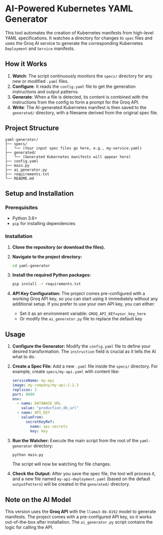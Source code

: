 # AI-Powered Kubernetes YAML Generator

This tool automates the creation of Kubernetes manifests from high-level YAML specifications. It watches a directory for changes to `spec` files and uses the Groq AI service to generate the corresponding Kubernetes `Deployment` and `Service` manifests.

## How it Works

1.  **Watch**: The script continuously monitors the `specs/` directory for any new or modified `.yaml` files.
2.  **Configure**: It reads the `config.yaml` file to get the generation instructions and output patterns.
3.  **Generate**: When a file is detected, its content is combined with the instructions from the config to form a prompt for the Groq API.
4.  **Write**: The AI-generated Kubernetes manifest is then saved to the `generated/` directory, with a filename derived from the original spec file.

## Project Structure

```
yaml-generator/
├── specs/
│   └── (Your input spec files go here, e.g., my-service.yaml)
├── generated/
│   └── (Generated Kubernetes manifests will appear here)
├── config.yaml
├── main.py
├── ai_generator.py
├── requirements.txt
└── README.md
```

## Setup and Installation

### Prerequisites

-   Python 3.6+
-   `pip` for installing dependencies

### Installation

1.  **Clone the repository (or download the files).**

2.  **Navigate to the project directory:**
    ```bash
    cd yaml-generator
    ```

3.  **Install the required Python packages:**
    ```bash
    pip install -r requirements.txt
    ```

4.  **API Key Configuration:**
    The project comes pre-configured with a working Groq API key, so you can start using it immediately without any additional setup. If you prefer to use your own API key, you can either:
    - Set it as an environment variable: `GROQ_API_KEY=your_key_here`
    - Or modify the `ai_generator.py` file to replace the default key

## Usage

1.  **Configure the Generator:**
    Modify the `config.yaml` file to define your desired transformation. The `instruction` field is crucial as it tells the AI what to do.

2.  **Create a Spec File:**
    Add a new `.yaml` file inside the `specs/` directory. For example, create `specs/my-api.yaml` with content like:
    ```yaml
    serviceName: my-api
    image: my-company/my-api:1.2.3
    replicas: 2
    port: 8080
    env:
      - name: DATABASE_URL
        value: "production_db_url"
      - name: API_KEY
        valueFrom:
          secretKeyRef:
            name: api-secrets
            key: key
    ```

3.  **Run the Watcher:**
    Execute the main script from the root of the `yaml-generator` directory:
    ```bash
    python main.py
    ```
    The script will now be watching for file changes.

4.  **Check the Output:**
    After you save the spec file, the tool will process it, and a new file named `my-api-deployment.yaml` (based on the default `outputPattern`) will be created in the `generated/` directory.

## Note on the AI Model

This version uses the **Groq API** with the `llama3-8b-8192` model to generate manifests. The project comes with a pre-configured API key, so it works out-of-the-box after installation. The `ai_generator.py` script contains the logic for calling the API.